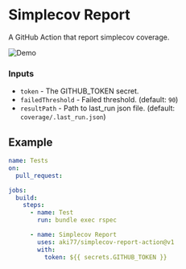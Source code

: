 # Simplecov Report

A GitHub Action that report simplecov coverage.

![Demo](https://i.gyazo.com/c4e572c91fe8048c95392ea3ddce79f5.png)

### Inputs

- `token` - The GITHUB_TOKEN secret.
- `failedThreshold` - Failed threshold. (default: `90`)
- `resultPath` - Path to last_run json file. (default: `coverage/.last_run.json`)

## Example

```yaml
name: Tests
on:
  pull_request:

jobs:
  build:
    steps:
      - name: Test
        run: bundle exec rspec

      - name: Simplecov Report
        uses: aki77/simplecov-report-action@v1
        with:
          token: ${{ secrets.GITHUB_TOKEN }}
```
